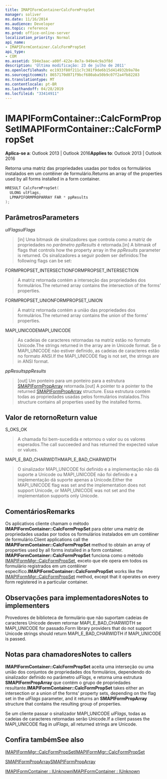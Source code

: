 ```yaml
---
title: IMAPIFormContainerCalcFormPropSet
manager: soliver
ms.date: 11/16/2014
ms.audience: Developer
ms.topic: reference
ms.prod: office-online-server
localization_priority: Normal
api_name:
- IMAPIFormContainer.CalcFormPropSet
api_type:
- COM
ms.assetid: 594e3aac-a00f-422e-8e7a-949e4c9a3f8d
description: 'Última modificação: 23 de julho de 2011'
ms.openlocfilehash: ec1933f80f211c7c381f9de6b15d414932b9a78e
ms.sourcegitcommit: 8657170d071f9bcf680aba50b9c07f2a4fb82283
ms.translationtype: MT
ms.contentlocale: pt-BR
ms.lasthandoff: 04/28/2019
ms.locfileid: "33414911"
---
```

# <a name="imapiformcontainercalcformpropset"></a><span data-ttu-id="283e4-103">IMAPIFormContainer::CalcFormPropSet</span><span class="sxs-lookup"><span data-stu-id="283e4-103">IMAPIFormContainer::CalcFormPropSet</span></span>

  
  
<span data-ttu-id="283e4-104">**Aplica-se a**: Outlook 2013 | Outlook 2016</span><span class="sxs-lookup"><span data-stu-id="283e4-104">**Applies to**: Outlook 2013 | Outlook 2016</span></span> 
  
<span data-ttu-id="283e4-105">Retorna uma matriz das propriedades usadas por todos os formulários instalados em um contêiner de formulário.</span><span class="sxs-lookup"><span data-stu-id="283e4-105">Returns an array of the properties used by all forms installed in a form container.</span></span>
  
```cpp
HRESULT CalcFormPropSet(
  ULONG ulFlags,
  LPMAPIFORMPROPARRAY FAR * ppResults
);
```

## <a name="parameters"></a><span data-ttu-id="283e4-106">Parâmetros</span><span class="sxs-lookup"><span data-stu-id="283e4-106">Parameters</span></span>

 <span data-ttu-id="283e4-107">_ulFlags_</span><span class="sxs-lookup"><span data-stu-id="283e4-107">_ulFlags_</span></span>
  
> <span data-ttu-id="283e4-108">[in] Uma bitmask de sinalizadores que controla como a matriz de propriedades no  _parâmetro ppResults_ é retornada.</span><span class="sxs-lookup"><span data-stu-id="283e4-108">[in] A bitmask of flags that controls how the property array in the  _ppResults_ parameter is returned.</span></span> <span data-ttu-id="283e4-109">Os sinalizadores a seguir podem ser definidos:</span><span class="sxs-lookup"><span data-stu-id="283e4-109">The following flags can be set:</span></span> 
    
<span data-ttu-id="283e4-110">FORMPROPSET_INTERSECTION</span><span class="sxs-lookup"><span data-stu-id="283e4-110">FORMPROPSET_INTERSECTION</span></span> 
  
> <span data-ttu-id="283e4-111">A matriz retornada contém a interseção das propriedades dos formulários.</span><span class="sxs-lookup"><span data-stu-id="283e4-111">The returned array contains the intersection of the forms' properties.</span></span>
    
<span data-ttu-id="283e4-112">FORMPROPSET_UNION</span><span class="sxs-lookup"><span data-stu-id="283e4-112">FORMPROPSET_UNION</span></span> 
  
> <span data-ttu-id="283e4-113">A matriz retornada contém a união das propriedades dos formulários.</span><span class="sxs-lookup"><span data-stu-id="283e4-113">The returned array contains the union of the forms' properties.</span></span>
    
<span data-ttu-id="283e4-114">MAPI_UNICODE</span><span class="sxs-lookup"><span data-stu-id="283e4-114">MAPI_UNICODE</span></span> 
  
> <span data-ttu-id="283e4-115">As cadeias de caracteres retornadas na matriz estão no formato Unicode.</span><span class="sxs-lookup"><span data-stu-id="283e4-115">The strings returned in the array are in Unicode format.</span></span> <span data-ttu-id="283e4-116">Se o MAPI_UNICODE não estiver definido, as cadeias de caracteres estão no formato ANSI.</span><span class="sxs-lookup"><span data-stu-id="283e4-116">If the MAPI_UNICODE flag is not set, the strings are in ANSI format.</span></span>
    
 <span data-ttu-id="283e4-117">_ppResults_</span><span class="sxs-lookup"><span data-stu-id="283e4-117">_ppResults_</span></span>
  
> <span data-ttu-id="283e4-118">[out] Um ponteiro para um ponteiro para a estrutura [SMAPIFormPropArray](smapiformproparray.md) retornada.</span><span class="sxs-lookup"><span data-stu-id="283e4-118">[out] A pointer to a pointer to the returned [SMAPIFormPropArray](smapiformproparray.md) structure.</span></span> <span data-ttu-id="283e4-119">Essa estrutura contém todas as propriedades usadas pelos formulários instalados.</span><span class="sxs-lookup"><span data-stu-id="283e4-119">This structure contains all properties used by the installed forms.</span></span> 
    
## <a name="return-value"></a><span data-ttu-id="283e4-120">Valor de retorno</span><span class="sxs-lookup"><span data-stu-id="283e4-120">Return value</span></span>

<span data-ttu-id="283e4-121">S_OK</span><span class="sxs-lookup"><span data-stu-id="283e4-121">S_OK</span></span> 
  
> <span data-ttu-id="283e4-122">A chamada foi bem-sucedida e retornou o valor ou os valores esperados.</span><span class="sxs-lookup"><span data-stu-id="283e4-122">The call succeeded and has returned the expected value or values.</span></span>
    
<span data-ttu-id="283e4-123">MAPI_E_BAD_CHARWIDTH</span><span class="sxs-lookup"><span data-stu-id="283e4-123">MAPI_E_BAD_CHARWIDTH</span></span> 
  
> <span data-ttu-id="283e4-124">O sinalizador MAPI_UNICODE foi definido e a implementação não dá suporte a Unicode ou MAPI_UNICODE não foi definido e a implementação dá suporte apenas a Unicode.</span><span class="sxs-lookup"><span data-stu-id="283e4-124">Either the MAPI_UNICODE flag was set and the implementation does not support Unicode, or MAPI_UNICODE was not set and the implementation supports only Unicode.</span></span>
    
## <a name="remarks"></a><span data-ttu-id="283e4-125">Comentários</span><span class="sxs-lookup"><span data-stu-id="283e4-125">Remarks</span></span>

<span data-ttu-id="283e4-126">Os aplicativos cliente chamam o método **IMAPIFormContainer::CalcFormPropSet** para obter uma matriz de propriedades usadas por todos os formulários instalados em um contêiner de formulário.</span><span class="sxs-lookup"><span data-stu-id="283e4-126">Client applications call the **IMAPIFormContainer::CalcFormPropSet** method to obtain an array of properties used by all forms installed in a form container.</span></span> <span data-ttu-id="283e4-127">**IMAPIFormContainer::CalcFormPropSet** funciona como o método [IMAPIFormMgr::CalcFormPropSet,](imapiformmgr-calcformpropset.md) exceto que ele opera em todos os formulário registrados em um contêiner específico.</span><span class="sxs-lookup"><span data-stu-id="283e4-127">**IMAPIFormContainer::CalcFormPropSet** works like the [IMAPIFormMgr::CalcFormPropSet](imapiformmgr-calcformpropset.md) method, except that it operates on every form registered in a particular container.</span></span> 
  
## <a name="notes-to-implementers"></a><span data-ttu-id="283e4-128">Observações para implementadores</span><span class="sxs-lookup"><span data-stu-id="283e4-128">Notes to implementers</span></span>

<span data-ttu-id="283e4-129">Provedores de biblioteca de formulário que não suportam cadeias de caracteres Unicode devem retornar MAPI_E_BAD_CHARWIDTH se MAPI_UNICODE for passado.</span><span class="sxs-lookup"><span data-stu-id="283e4-129">Form library providers that do not support Unicode strings should return MAPI_E_BAD_CHARWIDTH if MAPI_UNICODE is passed.</span></span>
  
## <a name="notes-to-callers"></a><span data-ttu-id="283e4-130">Notas para chamadores</span><span class="sxs-lookup"><span data-stu-id="283e4-130">Notes to callers</span></span>

 <span data-ttu-id="283e4-131">**IMAPIFormContainer::CalcFormPropSet** aceita uma interseção ou uma união dos conjuntos de propriedades dos formulários, dependendo do sinalizador definido no parâmetro  _ulFlags,_ e retorna uma estrutura **SMAPIFormPropArray** que contém o grupo de propriedades resultante.</span><span class="sxs-lookup"><span data-stu-id="283e4-131">**IMAPIFormContainer::CalcFormPropSet** takes either an intersection or a union of the forms' property sets, depending on the flag set in the  _ulFlags_ parameter, and it returns an **SMAPIFormPropArray** structure that contains the resulting group of properties.</span></span> 
  
<span data-ttu-id="283e4-132">Se um cliente passar o sinalizador MAPI_UNICODE  _ulFlags_, todas as cadeias de caracteres retornadas serão Unicode.</span><span class="sxs-lookup"><span data-stu-id="283e4-132">If a client passes the MAPI_UNICODE flag in  _ulFlags_, all returned strings are Unicode.</span></span>
  
## <a name="see-also"></a><span data-ttu-id="283e4-133">Confira também</span><span class="sxs-lookup"><span data-stu-id="283e4-133">See also</span></span>



[<span data-ttu-id="283e4-134">IMAPIFormMgr::CalcFormPropSet</span><span class="sxs-lookup"><span data-stu-id="283e4-134">IMAPIFormMgr::CalcFormPropSet</span></span>](imapiformmgr-calcformpropset.md)
  
[<span data-ttu-id="283e4-135">SMAPIFormPropArray</span><span class="sxs-lookup"><span data-stu-id="283e4-135">SMAPIFormPropArray</span></span>](smapiformproparray.md)
  
[<span data-ttu-id="283e4-136">IMAPIFormContainer : IUnknown</span><span class="sxs-lookup"><span data-stu-id="283e4-136">IMAPIFormContainer : IUnknown</span></span>](imapiformcontaineriunknown.md)

